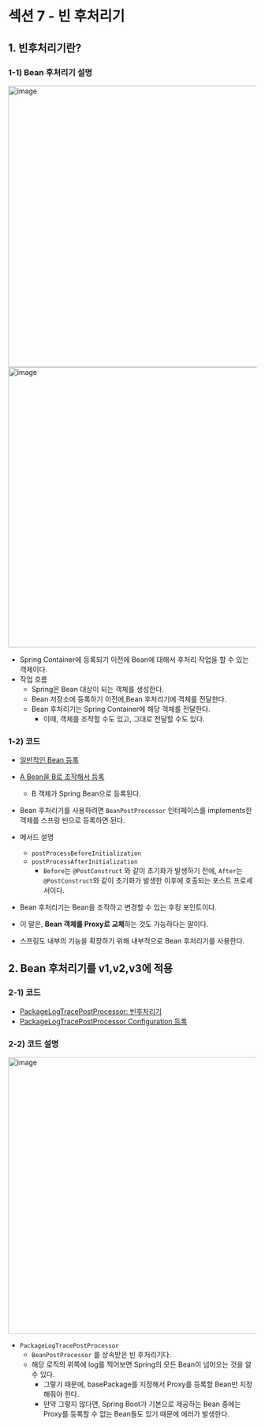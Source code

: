# 섹션 7 - 빈 후처리기

## 1. 빈후처리기란?

### 1-1) Bean 후처리기 설명

<img width="569" alt="image" src="https://user-images.githubusercontent.com/51740388/190833477-d733edbb-b6ad-45b4-9dca-16ccc0c06022.png">

<img width="567" alt="image" src="https://user-images.githubusercontent.com/51740388/190833478-16130cf5-24f2-4070-ba7b-d84b7499b917.png">

* Spring Container에 등록되기 이전에 Bean에 대해서 후처리 작업을 할 수 있는 객체이다.
* 작업 흐름
    * Spring은 Bean 대상이 되는 객체를 생성한다.
    * Bean 저장소에 등록하기 이전에,Bean 후처리기에 객체를 전달한다.
    * Bean 후처리기는 Spring Container에 해당 객체를 전달한다.
        * 이때, 객체를 조작할 수도 있고, 그대로 전달할 수도 있다.

### 1-2) 코드

* [일반적인 Bean 등록](../src/test/java/hello/postprocessor/BasicTest.java)
* [A Bean을 B로 조작해서 등록](../src/test/java/hello/postprocessor/BeanPostProcessorTest.java)
    * B 객체가 Spring Bean으로 등록된다.

* Bean 후처리기를 사용하려면 `BeanPostProcessor` 인터페이스를 implements한 객체를 스프링 빈으로 등록하면 된다.
* 메서드 설명
    * `postProcessBeforeInitialization`
    * `postProcessAfterInitialization`
        * `Before`는 `@PostConstruct` 와 같이 초기화가 발생하기 전에, `After`는 `@PostConstruct`와 같이 초기화가 발생한 이후에 호출되는 포스트 프로세서이다.
* Bean 후처리기는 Bean을 조작하고 변경할 수 있는 후킹 포인트이다.
* 이 말은, **Bean 객체를 Proxy로 교체**하는 것도 가능하다는 말이다.
* 스프링도 내부의 기능을 확장하기 위해 내부적으로 Bean 후처리기를 사용한다.

## 2. Bean 후처리기를 v1,v2,v3에 적용

### 2-1) 코드

* [PackageLogTracePostProcessor: 빈후처리기](../src/main/java/hello/proxy/config/v4_postprocessor/PackageLogTracePostProcessor.java)
* [PackageLogTracePostProcessor Configuration 등록](../src/main/java/hello/proxy/config/v4_postprocessor/BeanPostProcessorConfig.java)

### 2-2) 코드 설명

<img width="560" alt="image" src="https://user-images.githubusercontent.com/51740388/190836553-58539852-d16a-4970-9b3c-5a419c40dbbd.png">

* `PackageLogTracePostProcessor`
    * `BeanPostProcessor` 를 상속받은 빈 후처리기다.
    * 해당 로직의 위쪽에 log를 찍어보면 Spring의 모든 Bean이 넘어오는 것을 알 수 있다.
        * 그렇기 때문에, basePackage를 지정해서 Proxy를 등록할 Bean만 지정해줘야 한다.
        * 만약 그렇지 않다면, Spring Boot가 기본으로 제공하는 Bean 중에는 Proxy를 등록할 수 없는 Bean들도 있기 때문에 에러가 발생한다.
